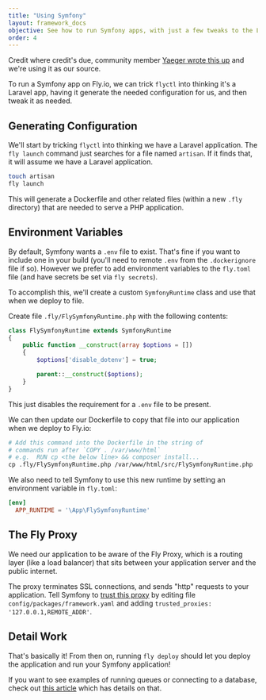 ```yaml
---
title: "Using Symfony"
layout: framework_docs
objective: See how to run Symfony apps, with just a few tweaks to the Laravel configuration.
order: 4
---
```


Credit where credit's due, community member [Yaeger wrote this up](https://dejager.sh/articles/deploying-symfony-on-fly) and we're using it as our source.

To run a Symfony app on Fly.io, we can trick  `flyctl` into thinking it's a Laravel app, having it generate the needed configuration for us, and then tweak it as needed.

## Generating Configuration

We'll start by tricking `flyctl` into thinking we have a Laravel application. The `fly launch` command just searches for a file named `artisan`. If it finds that, it will assume we have a Laravel application.

```bash
touch artisan
fly launch
```

This will generate a Dockerfile and other related files (within a new `.fly` directory) that are needed to serve a PHP application.

## Environment Variables

By default, Symfony wants a `.env` file to exist. That's fine if you want to include one in your build (you'll need to remote `.env` from the `.dockerignore` file if so). However we prefer to add environment variables to the `fly.toml` file (and have secrets be set via `fly secrets`).

To accomplish this, we'll create a custom `SymfonyRuntime` class and use that when we deploy to file.

Create file `.fly/FlySymfonyRuntime.php` with the following contents:

```php
class FlySymfonyRuntime extends SymfonyRuntime
{
    public function __construct(array $options = [])
    {
        $options['disable_dotenv'] = true;

        parent::__construct($options);
    }
}
```

This just disables the requirement for a `.env` file to be present.

We can then update our Dockerfile to copy that file into our application when we deploy to Fly.io:

```dockerfile
# Add this command into the Dockerfile in the string of
# commands run after `COPY . /var/www/html`
# e.g.  RUN cp <the below line> && composer install...
cp .fly/FlySymfonyRuntime.php /var/www/html/src/FlySymfonyRuntime.php
```

We also need to tell Symfony to use this new runtime by setting an environment variable in `fly.toml`:

```toml
[env]
  APP_RUNTIME = '\App\FlySymfonyRuntime'
```

## The Fly Proxy

We need our application to be aware of the Fly Proxy, which is a routing layer (like a load balancer) that sits between your application server and the public internet.

The proxy terminates SSL connections, and sends "http" requests to your application. Tell Symfony to [trust this proxy](https://symfony.com/doc/current/deployment/proxies.html) by editing file `config/packages/framework.yaml` and adding `trusted_proxies: '127.0.0.1,REMOTE_ADDR'`.

## Detail Work

That's basically it! From then on, running `fly deploy` should let you deploy the application and run your Symfony application!

If you want to see examples of running queues or connecting to a database, check out [this article](https://dejager.sh/articles/deploying-symfony-on-fly) which has details on that.

